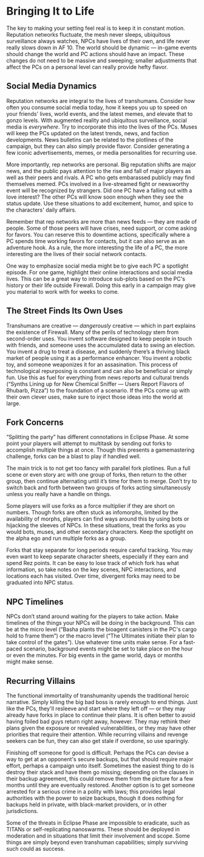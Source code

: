 # Bringing It to Life

The key to making your setting feel real is to keep it in constant motion. Reputation networks fluctuate, the mesh never sleeps, ubiquitous surveillance always watches, NPCs have lives of their own, and life never really slows down in AF 10. The world should be dynamic — in-game events should change the world and PC actions should have an impact. These changes do not need to be massive and sweeping; smaller adjustments that affect the PCs on a personal level can really provide hefty flavor.

## Social Media Dynamics

Reputation networks are integral to the lives of transhumans. Consider how often you consume social media today, how it keeps you up to speed on your friends' lives, world events, and the latest memes, and elevate that to gonzo levels. With augmented reality and ubiquitous surveillance, social media is _everywhere_. Try to incorporate this into the lives of the PCs. Muses will keep the PCs updated on the latest trends, news, and faction developments. News bulletins can be related to the plotlines of the campaign, but they can also simply provide flavor. Consider generating a few iconic advertisements, memes, or media personalities for recurring use.

More importantly, rep networks are personal. Big reputation shifts are major news, and the public pays attention to the rise and fall of major players as well as their peers and rivals. A PC who gets embarassed publicly may find themselves memed. PCs involved in a live-streamed fight or newsworthy event will be recognized by strangers. Did one PC have a falling out with a love interest? The other PCs will know soon enough when they see the status update. Use these situations to add excitement, humor, and spice to the characters' daily affairs.

Remember that rep networks are more than news feeds — they are made of people. Some of those peers will have crises, need support, or come asking for favors. You can reserve this to downtime actions, specifically where a PC spends time working favors for contacts, but it can also serve as an adventure hook. As a rule, the more interesting the life of a PC, the more interesting are the lives of their social network contacts.

One way to emphasize social media might be to give each PC a spotlight episode. For one game, highlight their online interactions and social media lives. This can be a great way to introduce sub-plots based on the PC's history or their life outside Firewall. Doing this early in a campaign may give you material to work with for weeks to come.

## The Street Finds Its Own Uses

Transhumans are creative — _dangerously_ creative — which in part explains the existence of Firewall. Many of the perils of technology stem from second-order uses. You invent software designed to keep people in touch with friends, and someone uses the accumulated data to swing an election. You invent a drug to treat a disease, and suddenly there’s a thriving black market of people using it as a performance enhancer. You invent a robotic toy, and someone weaponizes it for an assasination. This process of technological repurposing is constant and can also be beneficial or simply fun. Use this as fuel for everything from news reports and cultural trends (“Synths Lining up for New Chemical Sniffer — Users Report Flavors of Rhubarb, Pizza”) to the foundation of a scenario. If the PCs come up with their own clever uses, make sure to inject those ideas into the world at large.

## Fork Concerns

“Splitting the party” has different connotations in Eclipse Phase. At some point your players will attempt to multitask by sending out forks to accomplish multiple things at once. Though this presents a gamemastering challenge, forks can be a blast to play if handled well.

The main trick is to not get too fancy with parallel fork plotlines. Run a full scene or even story arc with one group of forks, then return to the other group, then continue alternating until it’s time for them to merge. Don’t try to switch back and forth between two groups of forks acting simultaneously unless you really have a handle on things.

Some players will use forks as a force multiplier if they are short on numbers. Though forks are often stuck as infomorphs, limited by the availability of morphs, players can find ways around this by using bots or hijacking the sleeves of NPCs. In these situations, treat the forks as you would bots, muses, and other secondary characters. Keep the spotlight on the alpha ego and run multiple forks as a group.

Forks that stay separate for long periods require careful tracking. You may even want to keep separate character sheets, especially if they earn and spend Rez points. It can be easy to lose track of which fork has what information, so take notes on the key scenes, NPC interactions, and locations each has visited. Over time, divergent forks may need to be graduated into NPC status.

## NPC Timelines

NPCs don’t stand around waiting for the players to take action. Make timelines of the things your NPCs will be doing in the background. This can be at the micro level (“Basha plants the bioagent canisters in the PC's cargo hold to frame them”) or the macro level (“The Ultimates initiate their plan to take control of the gates”). Use whatever time units make sense. For a fast-paced scenario, background events might be set to take place on the hour or even the minutes. For big events in the game world, days or months might make sense.

## Recurring Villains

The functional immortality of transhumanity upends the traditional heroic narrative. Simply killing the big bad boss is rarely enough to end things. Just like the PCs, they'll resleeve and start where they left off — or they may already have forks in place to continue their plans. It is often better to avoid having foiled bad guys return right away, however. They may rethink their plans given the exposure or revealed vulnerabilities, or they may have other priorities that require their attention. While recurring villains and revenge seekers can be fun, they can also get stale if overdone, so use sparingly.

Finishing off someone for good is difficult. Perhaps the PCs can devise a way to get at an opponent's secure backups, but that should require major effort, perhaps a campaign unto itself. Sometimes the easiest thing to do is destroy their stack and have them go missing; depending on the clauses in their backup agreement, this could remove them from the picture for a few months until they are eventually restored. Another option is to get someone arrested for a serious crime in a polity with laws; this provides legal authorities with the power to seize backups, though it does nothing for backups held in private, with black-market providers, or in other jurisdictions.

Some of the threats in Eclipse Phase are impossible to eradicate, such as TITANs or self-replicating nanoswarms. These should be deployed in moderation and in situations that limit their involvement and scope. Some things are simply beyond even transhuman capabilities; simply surviving such could as success.
